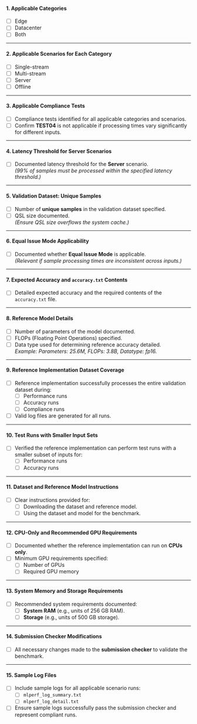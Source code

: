 
#### **1. Applicable Categories**
- [ ] Edge
- [ ] Datacenter
- [ ] Both

---

#### **2. Applicable Scenarios for Each Category**
- [ ] Single-stream
- [ ] Multi-stream
- [ ] Server
- [ ] Offline

---

#### **3. Applicable Compliance Tests**
- [ ] Compliance tests identified for all applicable categories and scenarios.
- [ ] Confirm **TEST04** is not applicable if processing times vary significantly for different inputs.

---

#### **4. Latency Threshold for Server Scenarios**
- [ ] Documented latency threshold for the **Server** scenario.  
  *(99% of samples must be processed within the specified latency threshold.)*

---

#### **5. Validation Dataset: Unique Samples**
- [ ] Number of **unique samples** in the validation dataset specified.
- [ ] QSL size documented.  
  *(Ensure QSL size overflows the system cache.)*

---

#### **6. Equal Issue Mode Applicability**
- [ ] Documented whether **Equal Issue Mode** is applicable.  
  *(Relevant if sample processing times are inconsistent across inputs.)*

---

#### **7. Expected Accuracy and `accuracy.txt` Contents**
- [ ] Detailed expected accuracy and the required contents of the `accuracy.txt` file.

---

#### **8. Reference Model Details**
- [ ] Number of parameters of the model documented.
- [ ] FLOPs (Floating Point Operations) specified.
- [ ] Data type used for determining reference accuracy detailed.  
  *Example: Parameters: 25.6M, FLOPs: 3.8B, Datatype: fp16.*

---

#### **9. Reference Implementation Dataset Coverage**
- [ ] Reference implementation successfully processes the entire validation dataset during:
  - [ ] Performance runs
  - [ ] Accuracy runs
  - [ ] Compliance runs  
- [ ] Valid log files are generated for all runs.

---

#### **10. Test Runs with Smaller Input Sets**
- [ ] Verified the reference implementation can perform test runs with a smaller subset of inputs for:
  - [ ] Performance runs
  - [ ] Accuracy runs

---

#### **11. Dataset and Reference Model Instructions**
- [ ] Clear instructions provided for:
  - [ ] Downloading the dataset and reference model.
  - [ ] Using the dataset and model for the benchmark.

---

#### **12. CPU-Only and Recommended GPU Requirements**
- [ ] Documented whether the reference implementation can run on **CPUs only**.
- [ ] Minimum GPU requirements specified:
  - [ ] Number of GPUs
  - [ ] Required GPU memory

---

#### **13. System Memory and Storage Requirements**
- [ ] Recommended system requirements documented:
  - [ ] **System RAM** (e.g., units of 256 GB RAM).
  - [ ] **Storage** (e.g., units of 500 GB storage).

---

#### **14. Submission Checker Modifications**
- [ ] All necessary changes made to the **submission checker** to validate the benchmark.

---

#### **15. Sample Log Files**
- [ ] Include sample logs for all applicable scenario runs:
  - [ ] `mlperf_log_summary.txt`
  - [ ] `mlperf_log_detail.txt`  
- [ ] Ensure sample logs successfully pass the submission checker and represent compliant runs.
